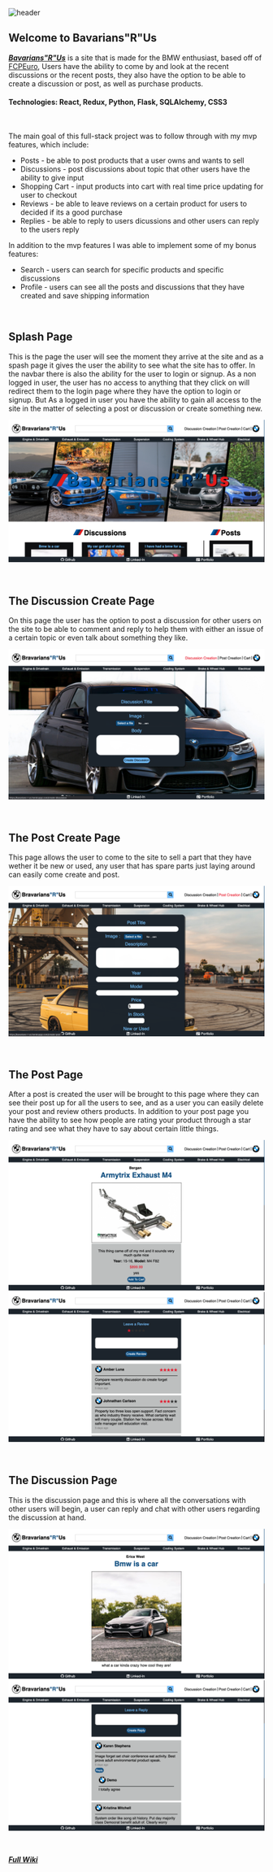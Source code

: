 ![header](https://github.com/Bergan404/Bavarians-R-Us/blob/main/imagesForWiki/site_banner.png)

## Welcome to Bavarians"R"Us
***[Bavarians"R"Us](https://bavarians-r-us.herokuapp.com/)*** is a site that is made for the BMW enthusiast, based off of [FCPEuro](https://www.fcpeuro.com/), Users have the ability to come by and look at the recent discussions or the recent posts, they also have the option to be able to create a discussion or post, as well as purchase products.

#### Technologies: React, Redux, Python, Flask, SQLAlchemy, CSS3

&nbsp;&nbsp;&nbsp;&nbsp;&nbsp;&nbsp;&nbsp;&nbsp;&nbsp;&nbsp;

The main goal of this full-stack project was to follow through with my mvp features, which include:

- Posts - be able to post products that a user owns and wants to sell
- Discussions - post discussions about topic that other users have the ability to give input
- Shopping Cart - input products into cart with real time price updating for user to checkout
- Reviews - be able to leave reviews on a certain product for users to decided if its a good purchase
- Replies - be able to reply to users dicussions and other users can reply to the users reply

In addition to the mvp features I was able to implement some of my bonus features:

- Search - users can search for specific products and specific discussions
- Profile - users can see all the posts and discussions that they have created and save shipping information

&nbsp;&nbsp;&nbsp;&nbsp;&nbsp;&nbsp;&nbsp;&nbsp;&nbsp;&nbsp;

## Splash Page
This is the page the user will see the moment they arrive at the site and as a spash page it gives the user the ability to see what the site has to offer. In the navbar there is also the ability for the user to login or signup. As a non logged in user, the user has no access to anything that they click on will redirect them to the login page where they have the option to login or signup. But As a logged in user you have the ability to gain all access to the site in the matter of selecting a post or discussion or create something new.

![homepageLogin](https://github.com/Bergan404/Bavarians-R-Us/blob/main/imagesForWiki/login_user.png)

&nbsp;&nbsp;&nbsp;&nbsp;&nbsp;&nbsp;&nbsp;&nbsp;&nbsp;&nbsp;

## The Discussion Create Page
On this page the user has the option to post a discussion for other users on the site to be able to comment and reply to help them with either an issue of a certain topic or even talk about something they like.

![discussion_create](https://github.com/Bergan404/Bavarians-R-Us/blob/main/imagesForWiki/discussion_create.png)

&nbsp;&nbsp;&nbsp;&nbsp;&nbsp;&nbsp;&nbsp;&nbsp;&nbsp;&nbsp;

## The Post Create Page
This page allows the user to come to the site to sell a part that they have wether it be new or used, any user that has spare parts just laying around can easily come create and post.

![post_create](https://github.com/Bergan404/Bavarians-R-Us/blob/main/imagesForWiki/post_create.png)

&nbsp;&nbsp;&nbsp;&nbsp;&nbsp;&nbsp;&nbsp;&nbsp;&nbsp;&nbsp;

## The Post Page
After a post is created the user will be brought to this page where they can see their post up for all the users to see, and as a user you can easily delete your post and review others products. In addition to your post page you have the ability to see how people are rating your product through a star rating and see what they have to say about certain little things.

![post_page](https://github.com/Bergan404/Bavarians-R-Us/blob/main/imagesForWiki/post_page.png)
![post_reviews](https://github.com/Bergan404/Bavarians-R-Us/blob/main/imagesForWiki/post_reviews.png)

&nbsp;&nbsp;&nbsp;&nbsp;&nbsp;&nbsp;&nbsp;&nbsp;&nbsp;&nbsp;

## The Discussion Page
This is the discussion page and this is where all the conversations with other users will begin, a user can reply and chat with other users regarding the discussion at hand.

![discussion_page](https://github.com/Bergan404/Bavarians-R-Us/blob/main/imagesForWiki/discussion_page.png)
![discussion_review](https://github.com/Bergan404/Bavarians-R-Us/blob/main/imagesForWiki/discussions_replies.png)

&nbsp;&nbsp;&nbsp;&nbsp;&nbsp;&nbsp;&nbsp;&nbsp;&nbsp;&nbsp;

***[Full Wiki](https://github.com/Bergan404/Bavarians-R-Us/wiki)***

